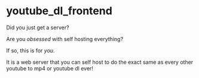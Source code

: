 # youtube_dl_frontend

Did you just get a server?

Are you *obsessed* with self hosting everything?

If so, this is for *you*.

It is a web server that you can self host to do the exact same as every other youtube to mp4 or youtube dl ever!
